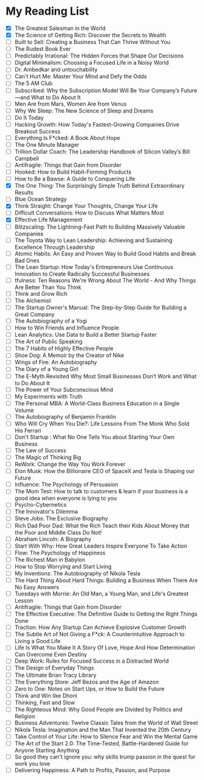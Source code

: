 # My Reading List

- [x] The Greatest Salesman in the World
- [x] The Science of Getting Rich: Discover the Secrets to Wealth
- [ ] Built to Sell: Creating a Business That Can Thrive Without You
- [ ] The Rudest Book Ever
- [ ] Predictably Irrational: The Hidden Forces that Shape Our Decisions
- [ ] Digital Minimalism: Choosing a Focused Life in a Noisy World
- [ ] Dr. Ambedkar and untouchability
- [ ] Can't Hurt Me: Master Your Mind and Defy the Odds
- [ ] The 5 AM Club
- [ ] Subscribed: Why the Subscription Model Will Be Your Company’s Future—and What to Do About It
- [ ] Men Are from Mars, Women Are from Venus
- [ ] Why We Sleep: The New Science of Sleep and Dreams
- [ ] Do It Today
- [ ] Hacking Growth: How Today's Fastest-Growing Companies Drive Breakout Success
- [ ] Everything Is F*cked: A Book About Hope
- [ ] The One Minute Manager
- [ ] Trillion Dollar Coach: The Leadership Handbook of Silicon Valley’s Bill Campbell
- [ ] Antifragile: Things that Gain from Disorder
- [ ] Hooked: How to Build Habit-Forming Products
- [ ] How to Be a Bawse: A Guide to Conquering Life
- [X] The One Thing: The Surprisingly Simple Truth Behind Extraordinary Results
- [ ] Blue Ocean Strategy
- [X] Think Straight: Change Your Thoughts, Change Your Life
- [ ] Difficult Conversations: How to Discuss What Matters Most
- [X] Effective Life Management
- [ ] Blitzscaling: The Lightning-Fast Path to Building Massively Valuable Companies
- [ ] The Toyota Way to Lean Leadership: Achieving and Sustaining Excellence Through Leadership
- [ ] Atomic Habits: An Easy and Proven Way to Build Good Habits and Break Bad Ones
- [ ] The Lean Startup: How Today's Entrepreneurs Use Continuous Innovation to Create Radically Successful Businesses
- [ ] tfulness: Ten Reasons We're Wrong About The World - And Why Things Are Better Than You Think
- [ ] Think and Grow Rich
- [ ] The Alchemist
- [ ] The Startup Owner's Manual: The Step-by-Step Guide for Building a Great Company
- [ ] The Autobiography of a Yogi
- [ ] How to Win Friends and Influence People
- [ ] Lean Analytics: Use Data to Build a Better Startup Faster
- [ ] The Art of Public Speaking
- [ ] The 7 Habits of Highly Effective People
- [ ] Shoe Dog: A Memoir by the Creator of Nike
- [ ] Wings of Fire: An Autobiography
- [ ] The Diary of a Young Girl
- [ ] The E-Myth Revisited Why Most Small Businesses Don’t Work and What to Do About It
- [ ] The Power of Your Subconscious Mind
- [ ] My Experiments with Truth
- [ ] The Personal MBA: A World-Class Business Education in a Single Volume
- [ ] The Autobiography of Benjamin Franklin 
- [ ] Who Will Cry When You Die?: Life Lessons From The Monk Who Sold His Ferrari
- [ ] Don't Startup : What No One Tells You about Starting Your Own Business
- [ ] The Law of Success
- [ ] The Magic of Thinking Big
- [ ] ReWork: Change the Way You Work Forever
- [ ] Elon Musk: How the Billionaire CEO of SpaceX and Tesla is Shaping our Future
- [ ] Influence: The Psychology of Persuasion
- [ ] The Mom Test: How to talk to customers & learn if your business is a good idea when everyone is lying to you
- [ ] Psycho-Cybernetics
- [ ] The Innovator's Dilemma
- [ ] Steve Jobs: The Exclusive Biography
- [ ] Rich Dad Poor Dad: What the Rich Teach their Kids About Money that the Poor and Middle Class Do Not!
- [ ] Abraham Lincoln: A Biography
- [ ] Start With Why: How Great Leaders Inspire Everyone To Take Action
- [ ] Flow: The Psychology of Happiness
- [ ] The Richest Man in Babylon
- [ ] How to Stop Worrying and Start Living
- [ ] My Inventions: The Autobiography of Nikola Tesla
- [ ] The Hard Thing About Hard Things: Building a Business When There Are No Easy Answers
- [ ] Tuesdays with Morrie: An Old Man, a Young Man, and Life's Greatest Lesson
- [ ] Antifragile: Things that Gain from Disorder
- [ ] The Effective Executive: The Definitive Guide to Getting the Right Things Done
- [ ] Traction: How Any Startup Can Achieve Explosive Customer Growth
- [ ] The Subtle Art of Not Giving a F*ck: A Counterintuitive Approach to Living a Good Life
- [ ] Life Is What You Make It A Story Of Love, Hope And How Determination Can Overcome Even Destiny
- [ ] Deep Work: Rules for Focused Success in a Distracted World
- [ ] The Design of Everyday Things
- [ ] The Ultimate Brian Tracy Library
- [ ] The Everything Store: Jeff Bezos and the Age of Amazon
- [ ] Zero to One: Notes on Start Ups, or How to Build the Future
- [ ] Think and Win like Dhoni
- [ ] Thinking, Fast and Slow
- [ ] The Righteous Mind: Why Good People are Divided by Politics and Religion
- [ ] Business Adventures: Twelve Classic Tales from the World of Wall Street
- [ ] Nikola Tesla: Imagination and the Man That Invented the 20th Century
- [ ] Take Control of Your Life: How to Silence Fear and Win the Mental Game
- [ ] The Art of the Start 2.0: The Time-Tested, Battle-Hardened Guide for Anyone Starting Anything
- [ ] So good they can't ignore you: why skills trump passion in the quest for work you love
- [ ] Delivering Happiness: A Path to Profits, Passion, and Purpose
